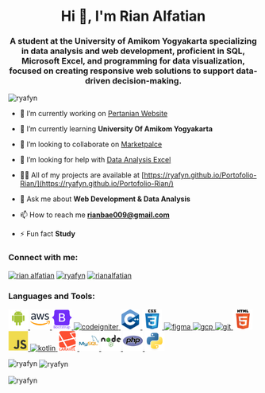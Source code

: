 <h1 align="center">Hi 👋, I'm Rian Alfatian</h1>
<h3 align="center">A student at the University of Amikom Yogyakarta specializing in data analysis and web development, proficient in SQL, Microsoft Excel, and programming for data visualization, focused on creating responsive web solutions to support data-driven decision-making.</h3>

<p align="left"> <img src="https://komarev.com/ghpvc/?username=ryafyn&label=Profile%20views&color=0e75b6&style=flat" alt="ryafyn" /> </p>

- 🔭 I’m currently working on [Pertanian Website](https://github.com/ryafyn/Pertanian.git)

- 🌱 I’m currently learning **University Of Amikom Yogyakarta**

- 👯 I’m looking to collaborate on [Marketpalce](https://www.figma.com/proto/59OsN9WYtsGAxVfHbgo4ED/Final-Project-DG?node-id=411-11830&p=f&t=ldoJnmiC2LHiLZxk-1&scaling=scale-down&content-scaling=fixed&page-id=0%3A1&starting-point-node-id=411%3A11830&show-proto-sidebar=1)

- 🤝 I’m looking for help with [Data Analysis Excel](https://ryafyn.github.io/Portofolio-Rian/packages/portofolio/Final%20Project%20Excel_Rian%20Alfatian.xlsx)

- 👨‍💻 All of my projects are available at [https://ryafyn.github.io/Portofolio-Rian/](https://ryafyn.github.io/Portofolio-Rian/)

- 💬 Ask me about **Web Development & Data Analysis**

- 📫 How to reach me **rianbae009@gmail.com**

- ⚡ Fun fact **Study**

<h3 align="left">Connect with me:</h3>
<p align="left">
<a href="https://linkedin.com/in/rian alfatian" target="blank"><img align="center" src="https://raw.githubusercontent.com/rahuldkjain/github-profile-readme-generator/master/src/images/icons/Social/linked-in-alt.svg" alt="rian alfatian" height="30" width="40" /></a>
<a href="https://instagram.com/ryafyn" target="blank"><img align="center" src="https://raw.githubusercontent.com/rahuldkjain/github-profile-readme-generator/master/src/images/icons/Social/instagram.svg" alt="ryafyn" height="30" width="40" /></a>
<a href="https://www.youtube.com/c/rianalfatian" target="blank"><img align="center" src="https://raw.githubusercontent.com/rahuldkjain/github-profile-readme-generator/master/src/images/icons/Social/youtube.svg" alt="rianalfatian" height="30" width="40" /></a>
</p>

<h3 align="left">Languages and Tools:</h3>
<p align="left"> <a href="https://developer.android.com" target="_blank" rel="noreferrer"> <img src="https://raw.githubusercontent.com/devicons/devicon/master/icons/android/android-original-wordmark.svg" alt="android" width="40" height="40"/> </a> <a href="https://aws.amazon.com" target="_blank" rel="noreferrer"> <img src="https://raw.githubusercontent.com/devicons/devicon/master/icons/amazonwebservices/amazonwebservices-original-wordmark.svg" alt="aws" width="40" height="40"/> </a> <a href="https://getbootstrap.com" target="_blank" rel="noreferrer"> <img src="https://raw.githubusercontent.com/devicons/devicon/master/icons/bootstrap/bootstrap-plain-wordmark.svg" alt="bootstrap" width="40" height="40"/> </a> <a href="https://codeigniter.com" target="_blank" rel="noreferrer"> <img src="https://cdn.worldvectorlogo.com/logos/codeigniter.svg" alt="codeigniter" width="40" height="40"/> </a> <a href="https://www.w3schools.com/cpp/" target="_blank" rel="noreferrer"> <img src="https://raw.githubusercontent.com/devicons/devicon/master/icons/cplusplus/cplusplus-original.svg" alt="cplusplus" width="40" height="40"/> </a> <a href="https://www.w3schools.com/css/" target="_blank" rel="noreferrer"> <img src="https://raw.githubusercontent.com/devicons/devicon/master/icons/css3/css3-original-wordmark.svg" alt="css3" width="40" height="40"/> </a> <a href="https://www.figma.com/" target="_blank" rel="noreferrer"> <img src="https://www.vectorlogo.zone/logos/figma/figma-icon.svg" alt="figma" width="40" height="40"/> </a> <a href="https://cloud.google.com" target="_blank" rel="noreferrer"> <img src="https://www.vectorlogo.zone/logos/google_cloud/google_cloud-icon.svg" alt="gcp" width="40" height="40"/> </a> <a href="https://git-scm.com/" target="_blank" rel="noreferrer"> <img src="https://www.vectorlogo.zone/logos/git-scm/git-scm-icon.svg" alt="git" width="40" height="40"/> </a> <a href="https://www.w3.org/html/" target="_blank" rel="noreferrer"> <img src="https://raw.githubusercontent.com/devicons/devicon/master/icons/html5/html5-original-wordmark.svg" alt="html5" width="40" height="40"/> </a> <a href="https://developer.mozilla.org/en-US/docs/Web/JavaScript" target="_blank" rel="noreferrer"> <img src="https://raw.githubusercontent.com/devicons/devicon/master/icons/javascript/javascript-original.svg" alt="javascript" width="40" height="40"/> </a> <a href="https://kotlinlang.org" target="_blank" rel="noreferrer"> <img src="https://www.vectorlogo.zone/logos/kotlinlang/kotlinlang-icon.svg" alt="kotlin" width="40" height="40"/> </a> <a href="https://laravel.com/" target="_blank" rel="noreferrer"> <img src="https://raw.githubusercontent.com/devicons/devicon/master/icons/laravel/laravel-plain-wordmark.svg" alt="laravel" width="40" height="40"/> </a> <a href="https://www.mysql.com/" target="_blank" rel="noreferrer"> <img src="https://raw.githubusercontent.com/devicons/devicon/master/icons/mysql/mysql-original-wordmark.svg" alt="mysql" width="40" height="40"/> </a> <a href="https://nodejs.org" target="_blank" rel="noreferrer"> <img src="https://raw.githubusercontent.com/devicons/devicon/master/icons/nodejs/nodejs-original-wordmark.svg" alt="nodejs" width="40" height="40"/> </a> <a href="https://www.php.net" target="_blank" rel="noreferrer"> <img src="https://raw.githubusercontent.com/devicons/devicon/master/icons/php/php-original.svg" alt="php" width="40" height="40"/> </a> <a href="https://www.python.org" target="_blank" rel="noreferrer"> <img src="https://raw.githubusercontent.com/devicons/devicon/master/icons/python/python-original.svg" alt="python" width="40" height="40"/> </a> </p>

<p><img align="left" src="https://github-readme-stats.vercel.app/api/top-langs?username=ryafyn&show_icons=true&locale=en&layout=compact" alt="ryafyn" /></p>

<p>&nbsp;<img align="center" src="https://github-readme-stats.vercel.app/api?username=ryafyn&show_icons=true&locale=en" alt="ryafyn" /></p>

<p><img align="center" src="https://github-readme-streak-stats.herokuapp.com/?user=ryafyn&" alt="ryafyn" /></p>
